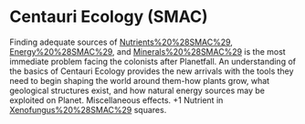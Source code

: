# Centauri Ecology (SMAC)

Finding adequate sources of [Nutrients%20%28SMAC%29](nutrients), [Energy%20%28SMAC%29](energy), and [Minerals%20%28SMAC%29](minerals) is the most immediate problem facing the colonists after Planetfall. An understanding of the basics of Centauri Ecology provides the new arrivals with the tools they need to begin shaping the world around them-how plants grow, what geological structures exist, and how natural energy sources may be exploited on Planet.
Miscellaneous effects.
+1 Nutrient in [Xenofungus%20%28SMAC%29](Xenofungus) squares.